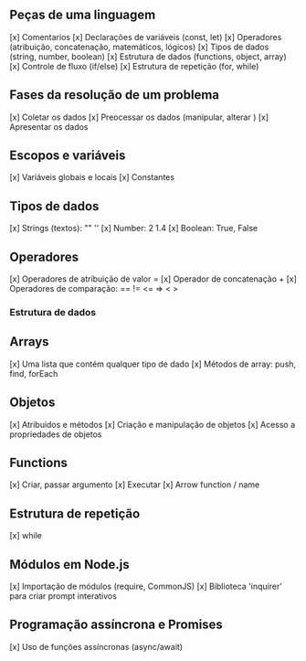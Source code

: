 ## Peças de uma linguagem 

[x] Comentarios
[x] Declarações de variáveis (const, let)
[x] Operadores (atribuição, concatenação, matemáticos, lógicos)
[x] Tipos de dados (string, number, boolean)
[x] Estrutura de dados (functions, object, array)
[x] Controle de fluxo (if/else)
[x] Estrutura de repetição (for, while)

## Fases da resolução de um problema

[x] Coletar os dados
[x] Preocessar os dados (manipular, alterar )
[x] Apresentar os dados

## Escopos e variáveis 

[x] Variáveis globais e locais
[x] Constantes

## Tipos de dados

[x] Strings (textos): "" '' 
[x] Number: 2 1.4
[x] Boolean: True, False

## Operadores
[x] Operadores de atribuição de valor =
[x] Operador de concatenação +
[x] Operadores de comparação: == != <= => < >

### Estrutura de dados



## Arrays

[x] Uma lista que contém qualquer tipo de dado 
[x] Métodos de array: push, find, forEach

## Objetos

[x] Atribuidos e métodos
[x] Criação e manipulação de objetos
[x] Acesso a propriedades de objetos

## Functions

[x] Criar, passar argumento
[x] Executar
[x] Arrow function / name 

## Estrutura de repetição 

[x] while

## Módulos em Node.js

[x] Importação de módulos (require, CommonJS)
[x] Biblioteca 'inquirer' para criar prompt interativos 

## Programação assíncrona e Promises

[x] Uso de funções assíncronas (async/await)